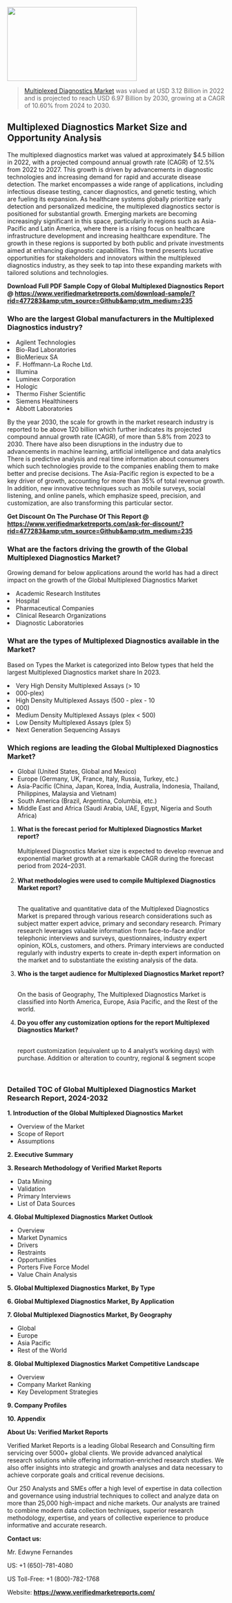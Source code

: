 <img src="https://ffe5etoiles.com/wp-content/uploads/2024/12/MST1-300x171.png" alt="" width="300" height="171" class="alignnone size-medium wp-image-20088" /><blockquote><p><p><a href="https://www.verifiedmarketreports.com/download-sample/?rid=477283&utm_source=Github&utm_medium=235" target="_blank">Multiplexed Diagnostics Market</a> was valued at USD 3.12 Billion in 2022 and is projected to reach USD 6.97 Billion by 2030, growing at a CAGR of 10.60% from 2024 to 2030.</p></blockquote><p><h2>Multiplexed Diagnostics Market Size and Opportunity Analysis</h2> The multiplexed diagnostics market was valued at approximately $4.5 billion in 2022, with a projected compound annual growth rate (CAGR) of 12.5% from 2022 to 2027. This growth is driven by advancements in diagnostic technologies and increasing demand for rapid and accurate disease detection. The market encompasses a wide range of applications, including infectious disease testing, cancer diagnostics, and genetic testing, which are fueling its expansion. As healthcare systems globally prioritize early detection and personalized medicine, the multiplexed diagnostics sector is positioned for substantial growth. Emerging markets are becoming increasingly significant in this space, particularly in regions such as Asia-Pacific and Latin America, where there is a rising focus on healthcare infrastructure development and increasing healthcare expenditure. The growth in these regions is supported by both public and private investments aimed at enhancing diagnostic capabilities. This trend presents lucrative opportunities for stakeholders and innovators within the multiplexed diagnostics industry, as they seek to tap into these expanding markets with tailored solutions and technologies. </p><p class=""><strong>Download Full PDF Sample Copy of Global Multiplexed Diagnostics Report @ <a href="https://www.verifiedmarketreports.com/download-sample/?rid=477283&amp;utm_source=Github&amp;utm_medium=235" target="_blank">https://www.verifiedmarketreports.com/download-sample/?rid=477283&amp;utm_source=Github&amp;utm_medium=235</a></strong></p><h3 id="" class="">Who are the largest Global manufacturers in the Multiplexed Diagnostics industry?</h3><p><li>Agilent Technologies</li><li> Bio-Rad Laboratories</li><li> BioMerieux SA</li><li> F. Hoffmann-La Roche Ltd.</li><li> Illumina</li><li> Luminex Corporation</li><li> Hologic</li><li> Thermo Fisher Scientific</li><li> Siemens Healthineers</li><li> Abbott Laboratories</li></p><div class=""><div class="" dir="" data-message-author-role="" data-message-id="" data-message-model-slug=""><div class=""><div class=""><div class=""><div class="" dir="" data-message-author-role="" data-message-id="" data-message-model-slug=""><div class=""><div class=""><p>By the year 2030, the scale for growth in the market research industry is reported to be above 120 billion which further indicates its projected compound annual growth rate (CAGR), of more than 5.8% from 2023 to 2030. There have also been disruptions in the industry due to advancements in machine learning, artificial intelligence and data analytics There is predictive analysis and real time information about consumers which such technologies provide to the companies enabling them to make better and precise decisions. The Asia-Pacific region is expected to be a key driver of growth, accounting for more than 35% of total revenue growth. In addition, new innovative techniques such as mobile surveys, social listening, and online panels, which emphasize speed, precision, and customization, are also transforming this particular sector.</p><p><strong>Get Discount On The Purchase Of This Report @&nbsp; <a href="https://www.verifiedmarketreports.com/ask-for-discount/?rid=477283&amp;utm_source=Github&amp;utm_medium=235" target="_blank">https://www.verifiedmarketreports.com/ask-for-discount/?rid=477283&amp;utm_source=Github&amp;utm_medium=235</a></strong></p></div></div></div></div></div></div></div></div><h3 id="" class="">What are the factors driving the growth of the Global Multiplexed Diagnostics Market?</h3><p id="" class="">Growing demand for below applications around the world has had a direct impact on the growth of the Global Multiplexed Diagnostics Market</p><p id="" class=""><li>Academic Research Institutes</li><li> Hospital</li><li> Pharmaceutical Companies</li><li> Clinical Research Organizations</li><li> Diagnostic Laboratories</li></p><h3 id="" class="">What are the types of Multiplexed Diagnostics available in the Market?</h3><p id="" class="">Based on Types the Market is categorized into Below types that held the largest Multiplexed Diagnostics market share In 2023.</p><p id="" class=""><li>Very High Density Multiplexed Assays (> 10</li><li> 000-plex)</li><li> High Density Multiplexed Assays (500 - plex - 10</li><li> 000)</li><li> Medium Density Multiplexed Assays (plex < 500)</li><li> Low Density Multiplexed Assays (plex 5)</li><li> Next Generation Sequencing Assays</li></p><h3 id="" class="">Which regions are leading the Global Multiplexed Diagnostics Market?</h3><ul><li>Global (United States, Global and Mexico)</li><li>Europe (Germany, UK, France, Italy, Russia, Turkey, etc.)</li><li>Asia-Pacific (China, Japan, Korea, India, Australia, Indonesia, Thailand, Philippines, Malaysia and Vietnam)</li><li>South America (Brazil, Argentina, Columbia, etc.)</li><li>Middle East and Africa (Saudi Arabia, UAE, Egypt, Nigeria and South Africa)</li></ul><p><ol><li><strong>What is the forecast period for Multiplexed Diagnostics Market report?<br /></strong><br /><span data-sheets-root="1" data-sheets-value="{&quot;1&quot;:2,&quot;2&quot;:&quot;XXXX size is expected to develop revenue and exponential market growth at a remarkable CAGR during the forecast period from 2024&ndash;2030.&quot;}" data-sheets-userformat="{&quot;2&quot;:12674,&quot;4&quot;:{&quot;1&quot;:2,&quot;2&quot;:16776960},&quot;10&quot;:2,&quot;11&quot;:0,&quot;15&quot;:&quot;Arial&quot;,&quot;16&quot;:12}">Multiplexed Diagnostics Market size is expected to develop revenue and exponential market growth at a remarkable CAGR during the forecast period from 2024&ndash;2031.</span><br /><br /></li><li><strong>What methodologies were used to compile Multiplexed Diagnostics Market report?<br /><br /></strong><p>The qualitative and quantitative data of the&nbsp;Multiplexed Diagnostics Market is prepared through various research considerations such as subject matter expert advice, primary and secondary research. Primary research leverages valuable information from face-to-face and/or telephonic interviews and surveys, questionnaires, industry expert opinion, KOLs, customers, and others. Primary interviews are conducted regularly with industry experts to create in-depth expert information on the market and to substantiate the existing analysis of the data.&nbsp;</p></li><li><strong>Who is the target audience for Multiplexed Diagnostics Market report?<br /><br /></strong><p>On the basis of Geography, The&nbsp;Multiplexed Diagnostics Market is classified into North America, Europe, Asia Pacific, and the Rest of the world.</p></li><li><strong>Do you offer any customization options for the report Multiplexed Diagnostics Market?<br /><br /></strong><p>report customization (equivalent up to 4 analyst&rsquo;s working days) with purchase. Addition or alteration to country, regional &amp; segment scope</p><p>&nbsp;</p></li></ol></p><h3 id="" class="">Detailed TOC of Global Multiplexed Diagnostics Market Research Report, 2024-2032</h3><p id="" class=""><strong>1. Introduction of the Global Multiplexed Diagnostics Market</strong></p><ul><li>Overview of the Market</li><li>Scope of Report</li><li>Assumptions</li></ul><p id="" class=""><strong>2. Executive Summary</strong></p><p id="" class=""><strong>3. Research Methodology of&nbsp;Verified Market Reports</strong></p><ul><li>Data Mining</li><li>Validation</li><li>Primary Interviews</li><li>List of Data Sources</li></ul><p id="" class=""><strong>4. Global Multiplexed Diagnostics Market Outlook</strong></p><ul><li>Overview</li><li>Market Dynamics</li><li>Drivers</li><li>Restraints</li><li>Opportunities</li><li>Porters Five Force Model</li><li>Value Chain Analysis</li></ul><p id="" class=""><strong>5. Global Multiplexed Diagnostics Market, By&nbsp;Type</strong></p><p id="" class=""><strong>6. Global Multiplexed Diagnostics Market, By Application</strong></p><p id="" class=""><strong>7. Global Multiplexed Diagnostics Market, By Geography</strong></p><ul><li>Global</li><li>Europe</li><li>Asia Pacific</li><li>Rest of the World</li></ul><p id="" class=""><strong>8. Global Multiplexed Diagnostics Market Competitive Landscape</strong></p><ul><li>Overview</li><li>Company Market Ranking</li><li>Key Development Strategies</li></ul><p id="" class=""><strong>9. Company Profiles</strong></p><p id="" class=""><strong>10. Appendix</strong></p><p id="" class=""><strong>About Us: Verified Market Reports</strong></p><p id="" class="">Verified Market Reports is a leading Global Research and Consulting firm servicing over 5000+ global clients. We provide advanced analytical research solutions while offering information-enriched research studies. We also offer insights into strategic and growth analyses and data necessary to achieve corporate goals and critical revenue decisions.</p><p id="" class="">Our 250 Analysts and SMEs offer a high level of expertise in data collection and governance using industrial techniques to collect and analyze data on more than 25,000 high-impact and niche markets. Our analysts are trained to combine modern data collection techniques, superior research methodology, expertise, and years of collective experience to produce informative and accurate research.</p><p id="" class=""><strong>Contact us:</strong></p><p id="" class="">Mr. Edwyne Fernandes</p><p id="" class="">US: +1 (650)-781-4080</p><p id="" class="">US Toll-Free: +1 (800)-782-1768</p><p id="" class="">Website: <a target="" data-test-app-aware-link=""><strong>https://www.verifiedmarketreports.com/</strong></a></p>
